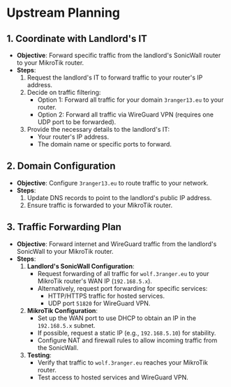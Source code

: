 # Upstream Planning

## 1. Coordinate with Landlord's IT
- **Objective**: Forward specific traffic from the landlord's SonicWall router to your MikroTik router.
- **Steps**:
  1. Request the landlord's IT to forward traffic to your router's IP address.
  2. Decide on traffic filtering:
     - Option 1: Forward all traffic for your domain `3ranger13.eu` to your router.
     - Option 2: Forward all traffic via WireGuard VPN (requires one UDP port to be forwarded).
  3. Provide the necessary details to the landlord's IT:
     - Your router's IP address.
     - The domain name or specific ports to forward.

## 2. Domain Configuration
- **Objective**: Configure `3ranger13.eu` to route traffic to your network.
- **Steps**:
  1. Update DNS records to point to the landlord's public IP address.
  2. Ensure traffic is forwarded to your MikroTik router.

## 3. Traffic Forwarding Plan
- **Objective**: Forward internet and WireGuard traffic from the landlord's SonicWall to your MikroTik router.
- **Steps**:
  1. **Landlord's SonicWall Configuration**:
     - Request forwarding of all traffic for `wolf.3ranger.eu` to your MikroTik router's WAN IP (`192.168.5.x`).
     - Alternatively, request port forwarding for specific services:
       - HTTP/HTTPS traffic for hosted services.
       - UDP port `51820` for WireGuard VPN.
  2. **MikroTik Configuration**:
     - Set up the WAN port to use DHCP to obtain an IP in the `192.168.5.x` subnet.
     - If possible, request a static IP (e.g., `192.168.5.10`) for stability.
     - Configure NAT and firewall rules to allow incoming traffic from the SonicWall.
  3. **Testing**:
     - Verify that traffic to `wolf.3ranger.eu` reaches your MikroTik router.
     - Test access to hosted services and WireGuard VPN.